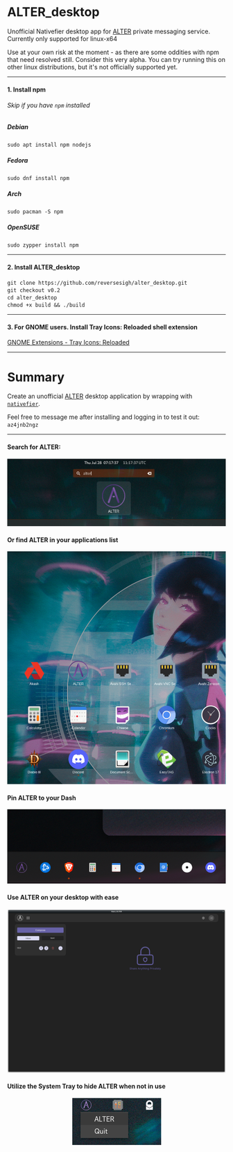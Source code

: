 # ALTER_desktop  
Unofficial Nativefier desktop app for [ALTER](https://altermail.live/) private messaging service. Currently only supported for linux-x64

Use at your own risk at the moment - as there are some oddities with npm that need resolved still. Consider this very alpha. You can try running this on other linux distributions, but it's not officially supported yet.  
____________________  
  
#### 1. Install npm 
###### Skip if you have `npm` installed  
##### Debian
`sudo apt install npm nodejs`
##### Fedora  
`sudo dnf install npm`  
##### Arch
`sudo pacman -S npm`  
##### OpenSUSE  
`sudo zypper install npm`  
  
____________________  
  
 #### 2. Install ALTER_desktop
`git clone https://github.com/reversesigh/alter_desktop.git`  
`git checkout v0.2`   
`cd alter_desktop`  
`chmod +x build && ./build`  
  
____________________  
  
#### 3. For GNOME users. Install Tray Icons: Reloaded shell extension  
[GNOME Extensions - Tray Icons: Reloaded](https://extensions.gnome.org/extension/2890/tray-icons-reloaded/)  
  
____________________
  
# Summary  
Create an unofficial [ALTER](https://altermail.live/) desktop application by wrapping with [`nativefier`](https://github.com/nativefier/nativefier).  
  
Feel free to message me after installing and logging in to test it out: `az4jnb2ngz`  
    
____________________  
    
#### Search for ALTER:  
<p align="center">
<img src="resources/ALTER_shell.png">
</P>  
  
#### Or find ALTER in your applications list  
<p align="center">
<img src="resources/ALTER_applist1.png">
</P>  
  
#### Pin ALTER to your Dash
<p align="center">
<img src="resources/ALTER_dash.png">
</P>  
  
#### Use ALTER on your desktop with ease
<p align="center">
<img src="resources/ALTER_desktop.png">   
</p>  
  
#### Utilize the System Tray to hide ALTER when not in use
<p align="center">
<img src="resources/ALTER_tray.png">
</P>  
